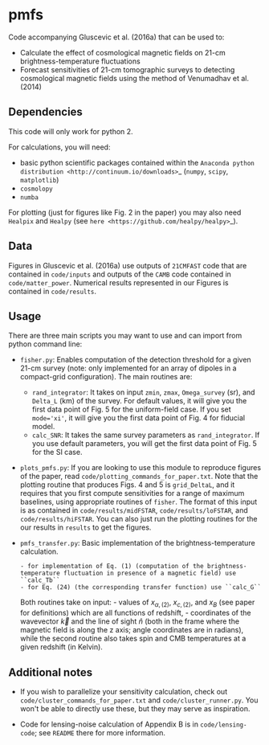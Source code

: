 pmfs
====
Code accompanying Gluscevic et al. (2016a) that can be used to:

*  Calculate the effect of cosmological magnetic fields on 21-cm brightness-temperature fluctuations
*  Forecast sensitivities of 21-cm tomographic surveys to detecting cosmological magnetic fields using the method of Venumadhav et al. (2014)

Dependencies
------------
This code will only work for python 2.

For calculations, you will need:

* basic python scientific packages contained within the `Anaconda python distribution <http://continuum.io/downloads>`_ (``numpy``, ``scipy``, ``matplotlib``)
* ``cosmolopy``
* ``numba``

For plotting (just for figures like Fig. 2 in the paper) you may also need ``Healpix`` and ``Healpy`` (see `here <https://github.com/healpy/healpy>`_).

Data
----

Figures in Gluscevic et al. (2016a) use outputs of ``21CMFAST`` code that are contained in ``code/inputs`` and outputs of the ``CAMB`` code contained in ``code/matter_power``. Numerical results represented in our Figures is contained in ``code/results``.

Usage
------
There are three main scripts you may want to use and can import from python command line: 

* ``fisher.py``: Enables computation of the detection threshold for a given 21-cm survey (note: only implemented for an array of dipoles in a compact-grid configuration). The main routines are:

    - ``rand_integrator``: It takes on input ``zmin``, ``zmax``, ``Omega_survey`` (sr), and ``Delta_L`` (km) of the survey. For default values, it will give you the first data point of Fig. 5 for the uniform-field case. If you set ``mode='xi'``, it will give you the first data point of Fig. 4 for fiducial model.
    - ``calc_SNR``: It takes the same survey parameters as ``rand_integrator``. If you use default parameters, you will get the first data point of Fig. 5 for the SI case.


* ``plots_pmfs.py``: If you are looking to use this module to reproduce figures of the paper, read ``code/plotting_commands_for_paper.txt``. Note that the plotting routine that produces Figs. 4 and 5 is ``grid_DeltaL``, and it requires that you first compute sensitivities for a range of maximum baselines, using appropriate routines of ``fisher``. The format of this input is as contained in ``code/results/midFSTAR``, ``code/results/loFSTAR``, and ``code/results/hiFSTAR``. You can also just run the plotting routines for the our results in ``results`` to get the figures.


* ``pmfs_transfer.py``: Basic implementation of the brightness-temperature calculation.

      - for implementation of Eq. (1) (computation of the brightness-temperature fluctuation in presence of a magnetic field) use ``calc_Tb`` 
      - for Eq. (24) (the corresponding transfer function) use ``calc_G`` 
  Both routines take on input:
       - values of $x_{\alpha,(2)}$, $x_{c,(2)}$, and $x_B$ (see paper for definitions) which are all functions of redshift,
       - coordinates of the wavevector $\vec k$ and the line of sight $\widehat n$ (both in the frame where the magnetic field is along the z axis; angle coordinates are in radians),
  while the second routine also takes spin and CMB temperatures at a given redshift (in Kelvin).



Additional notes
----------------

* If you wish to parallelize your sensitivity calculation, check out ``code/cluster_commands_for_paper.txt`` and ``code/cluster_runner.py``. You won't be able to directly use these, but they may serve as inspiration.

* Code for lensing-noise calculation of Appendix B is in ``code/lensing-code``; see ``README`` there for more information.


